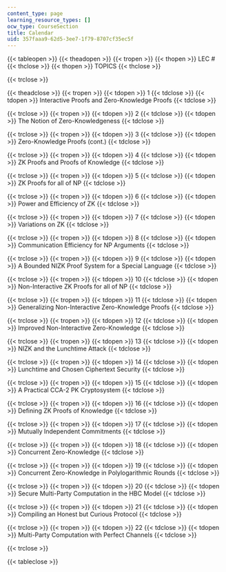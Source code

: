 ```yaml
---
content_type: page
learning_resource_types: []
ocw_type: CourseSection
title: Calendar
uid: 357faaa9-62d5-3ee7-1f79-8707cf35ec5f
---
```


{{< tableopen >}}
{{< theadopen >}}
{{< tropen >}}
{{< thopen >}}
LEC #
{{< thclose >}}
{{< thopen >}}
TOPICS
{{< thclose >}}

{{< trclose >}}

{{< theadclose >}}
{{< tropen >}}
{{< tdopen >}}
1
{{< tdclose >}}
{{< tdopen >}}
Interactive Proofs and Zero-Knowledge Proofs
{{< tdclose >}}

{{< trclose >}}
{{< tropen >}}
{{< tdopen >}}
2
{{< tdclose >}}
{{< tdopen >}}
The Notion of Zero-Knowledgeness
{{< tdclose >}}

{{< trclose >}}
{{< tropen >}}
{{< tdopen >}}
3
{{< tdclose >}}
{{< tdopen >}}
Zero-Knowledge Proofs (cont.)
{{< tdclose >}}

{{< trclose >}}
{{< tropen >}}
{{< tdopen >}}
4
{{< tdclose >}}
{{< tdopen >}}
ZK Proofs and Proofs of Knowledge
{{< tdclose >}}

{{< trclose >}}
{{< tropen >}}
{{< tdopen >}}
5
{{< tdclose >}}
{{< tdopen >}}
ZK Proofs for all of NP
{{< tdclose >}}

{{< trclose >}}
{{< tropen >}}
{{< tdopen >}}
6
{{< tdclose >}}
{{< tdopen >}}
Power and Efficiency of ZK
{{< tdclose >}}

{{< trclose >}}
{{< tropen >}}
{{< tdopen >}}
7
{{< tdclose >}}
{{< tdopen >}}
Variations on ZK
{{< tdclose >}}

{{< trclose >}}
{{< tropen >}}
{{< tdopen >}}
8
{{< tdclose >}}
{{< tdopen >}}
Communication Efficiency for NP Arguments
{{< tdclose >}}

{{< trclose >}}
{{< tropen >}}
{{< tdopen >}}
9
{{< tdclose >}}
{{< tdopen >}}
A Bounded NIZK Proof System for a Special Language
{{< tdclose >}}

{{< trclose >}}
{{< tropen >}}
{{< tdopen >}}
10
{{< tdclose >}}
{{< tdopen >}}
Non-Interactive ZK Proofs for all of NP
{{< tdclose >}}

{{< trclose >}}
{{< tropen >}}
{{< tdopen >}}
11
{{< tdclose >}}
{{< tdopen >}}
Generalizing Non-Interactive Zero-Knowledge Proofs
{{< tdclose >}}

{{< trclose >}}
{{< tropen >}}
{{< tdopen >}}
12
{{< tdclose >}}
{{< tdopen >}}
Improved Non-Interactive Zero-Knowledge
{{< tdclose >}}

{{< trclose >}}
{{< tropen >}}
{{< tdopen >}}
13
{{< tdclose >}}
{{< tdopen >}}
NIZK and the Lunchtime Attack
{{< tdclose >}}

{{< trclose >}}
{{< tropen >}}
{{< tdopen >}}
14
{{< tdclose >}}
{{< tdopen >}}
Lunchtime and Chosen Ciphertext Security
{{< tdclose >}}

{{< trclose >}}
{{< tropen >}}
{{< tdopen >}}
15
{{< tdclose >}}
{{< tdopen >}}
A Practical CCA-2 PK Cryptosystem
{{< tdclose >}}

{{< trclose >}}
{{< tropen >}}
{{< tdopen >}}
16
{{< tdclose >}}
{{< tdopen >}}
Defining ZK Proofs of Knowledge
{{< tdclose >}}

{{< trclose >}}
{{< tropen >}}
{{< tdopen >}}
17
{{< tdclose >}}
{{< tdopen >}}
Mutually Independent Commitments
{{< tdclose >}}

{{< trclose >}}
{{< tropen >}}
{{< tdopen >}}
18
{{< tdclose >}}
{{< tdopen >}}
Concurrent Zero-Knowledge
{{< tdclose >}}

{{< trclose >}}
{{< tropen >}}
{{< tdopen >}}
19
{{< tdclose >}}
{{< tdopen >}}
Concurrent Zero-Knowledge in Polylogarithmic Rounds
{{< tdclose >}}

{{< trclose >}}
{{< tropen >}}
{{< tdopen >}}
20
{{< tdclose >}}
{{< tdopen >}}
Secure Multi-Party Computation in the HBC Model
{{< tdclose >}}

{{< trclose >}}
{{< tropen >}}
{{< tdopen >}}
21
{{< tdclose >}}
{{< tdopen >}}
Compiling an Honest but Curious Protocol
{{< tdclose >}}

{{< trclose >}}
{{< tropen >}}
{{< tdopen >}}
22
{{< tdclose >}}
{{< tdopen >}}
Multi-Party Computation with Perfect Channels
{{< tdclose >}}

{{< trclose >}}

{{< tableclose >}}